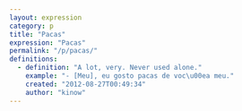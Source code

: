 ```yaml
---
layout: expression
category: p
title: "Pacas"
expression: "Pacas"
permalink: "/p/pacas/"
definitions:
  - definition: "A lot, very. Never used alone."
    example: "- [Meu], eu gosto pacas de voc\u00ea meu."
    created: "2012-08-27T00:49:34"
    author: "kinow"
---
```

